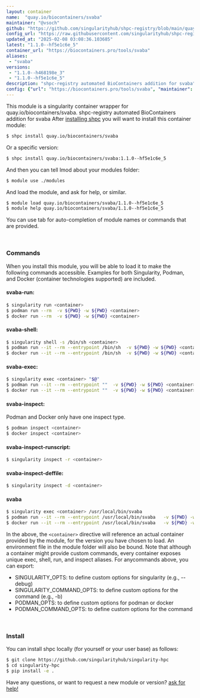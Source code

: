 ```yaml
---
layout: container
name:  "quay.io/biocontainers/svaba"
maintainer: "@vsoch"
github: "https://github.com/singularityhub/shpc-registry/blob/main/quay.io/biocontainers/svaba/container.yaml"
config_url: "https://raw.githubusercontent.com/singularityhub/shpc-registry/main/quay.io/biocontainers/svaba/container.yaml"
updated_at: "2025-02-08 03:08:36.103685"
latest: "1.1.0--hf5e1c6e_5"
container_url: "https://biocontainers.pro/tools/svaba"
aliases:
 - "svaba"
versions:
 - "1.1.0--h468198e_3"
 - "1.1.0--hf5e1c6e_5"
description: "shpc-registry automated BioContainers addition for svaba"
config: {"url": "https://biocontainers.pro/tools/svaba", "maintainer": "@vsoch", "description": "shpc-registry automated BioContainers addition for svaba", "latest": {"1.1.0--hf5e1c6e_5": "sha256:4a4b1553b8a866da753a38c9ed67c9755c781be40d556ef6bc534f8feb869525"}, "tags": {"1.1.0--h468198e_3": "sha256:d28106577442ab2bb1153208eadd7af371a54e8238ab2d62cf3295419b77018b", "1.1.0--hf5e1c6e_5": "sha256:4a4b1553b8a866da753a38c9ed67c9755c781be40d556ef6bc534f8feb869525"}, "docker": "quay.io/biocontainers/svaba", "aliases": {"svaba": "/usr/local/bin/svaba"}}
---
```


This module is a singularity container wrapper for quay.io/biocontainers/svaba.
shpc-registry automated BioContainers addition for svaba
After [installing shpc](#install) you will want to install this container module:


```bash
$ shpc install quay.io/biocontainers/svaba
```

Or a specific version:

```bash
$ shpc install quay.io/biocontainers/svaba:1.1.0--hf5e1c6e_5
```

And then you can tell lmod about your modules folder:

```bash
$ module use ./modules
```

And load the module, and ask for help, or similar.

```bash
$ module load quay.io/biocontainers/svaba/1.1.0--hf5e1c6e_5
$ module help quay.io/biocontainers/svaba/1.1.0--hf5e1c6e_5
```

You can use tab for auto-completion of module names or commands that are provided.

<br>

### Commands

When you install this module, you will be able to load it to make the following commands accessible.
Examples for both Singularity, Podman, and Docker (container technologies supported) are included.

#### svaba-run:

```bash
$ singularity run <container>
$ podman run --rm  -v ${PWD} -w ${PWD} <container>
$ docker run --rm  -v ${PWD} -w ${PWD} <container>
```

#### svaba-shell:

```bash
$ singularity shell -s /bin/sh <container>
$ podman run --it --rm --entrypoint /bin/sh  -v ${PWD} -w ${PWD} <container>
$ docker run --it --rm --entrypoint /bin/sh  -v ${PWD} -w ${PWD} <container>
```

#### svaba-exec:

```bash
$ singularity exec <container> "$@"
$ podman run --it --rm --entrypoint ""  -v ${PWD} -w ${PWD} <container> "$@"
$ docker run --it --rm --entrypoint ""  -v ${PWD} -w ${PWD} <container> "$@"
```

#### svaba-inspect:

Podman and Docker only have one inspect type.

```bash
$ podman inspect <container>
$ docker inspect <container>
```

#### svaba-inspect-runscript:

```bash
$ singularity inspect -r <container>
```

#### svaba-inspect-deffile:

```bash
$ singularity inspect -d <container>
```


#### svaba

```bash
$ singularity exec <container> /usr/local/bin/svaba
$ podman run --it --rm --entrypoint /usr/local/bin/svaba   -v ${PWD} -w ${PWD} <container> -c " $@"
$ docker run --it --rm --entrypoint /usr/local/bin/svaba   -v ${PWD} -w ${PWD} <container> -c " $@"
```



In the above, the `<container>` directive will reference an actual container provided
by the module, for the version you have chosen to load. An environment file in the
module folder will also be bound. Note that although a container
might provide custom commands, every container exposes unique exec, shell, run, and
inspect aliases. For anycommands above, you can export:

 - SINGULARITY_OPTS: to define custom options for singularity (e.g., --debug)
 - SINGULARITY_COMMAND_OPTS: to define custom options for the command (e.g., -b)
 - PODMAN_OPTS: to define custom options for podman or docker
 - PODMAN_COMMAND_OPTS: to define custom options for the command

<br>

### Install

You can install shpc locally (for yourself or your user base) as follows:

```bash
$ git clone https://github.com/singularityhub/singularity-hpc
$ cd singularity-hpc
$ pip install -e .
```

Have any questions, or want to request a new module or version? [ask for help!](https://github.com/singularityhub/singularity-hpc/issues)